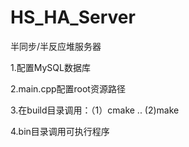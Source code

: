 # HS_HA_Server
半同步/半反应堆服务器

1.配置MySQL数据库

2.main.cpp配置root资源路径

3.在build目录调用：（1）cmake .. (2)make

4.bin目录调用可执行程序
